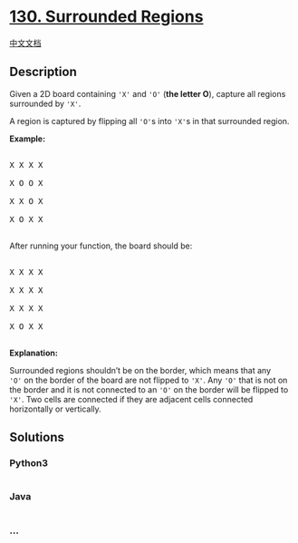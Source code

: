 # [130. Surrounded Regions](https://leetcode.com/problems/surrounded-regions)

[中文文档](/solution/0100-0199/0130.Surrounded%20Regions/README.md)

## Description

<p>Given a 2D board containing <code>&#39;X&#39;</code> and <code>&#39;O&#39;</code> (<strong>the letter O</strong>), capture all regions surrounded by <code>&#39;X&#39;</code>.</p>

<p>A region is captured by flipping all <code>&#39;O&#39;</code>s into <code>&#39;X&#39;</code>s in that surrounded region.</p>

<p><strong>Example:</strong></p>

<pre>

X X X X

X O O X

X X O X

X O X X

</pre>

<p>After running your function, the board should be:</p>

<pre>

X X X X

X X X X

X X X X

X O X X

</pre>

<p><strong>Explanation:</strong></p>

<p>Surrounded regions shouldn&rsquo;t be on the border, which means that any <code>&#39;O&#39;</code>&nbsp;on the border of the board are not flipped to <code>&#39;X&#39;</code>. Any <code>&#39;O&#39;</code>&nbsp;that is not on the border and it is not connected to an <code>&#39;O&#39;</code>&nbsp;on the border will be flipped to <code>&#39;X&#39;</code>. Two cells are connected if they are adjacent cells connected horizontally or vertically.</p>

## Solutions

<!-- tabs:start -->

### **Python3**

```python

```

### **Java**

```java

```

### **...**

```

```

<!-- tabs:end -->

